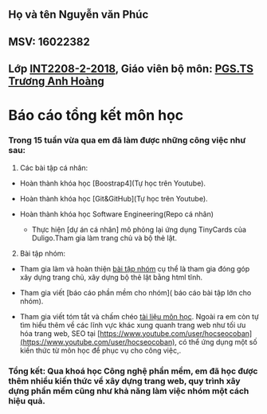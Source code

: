 ﻿## Họ và tên Nguyễn văn Phúc

## MSV: 16022382

## Lớp [INT2208-2-2018](https://github.com/truonganhhoang/INT2208-2-2018), Giáo viên bộ môn: [PGS.TS Trương Anh Hoàng](http://www.uet.vnu.edu.vn/~hoangta/)

# Báo cáo tổng kết môn học

### Trong 15 tuần vừa qua em đã làm được những công việc như sau:

1. Các bài tập cá nhân:

 - Hoàn thành khóa học [Boostrap4](Tự học trên Youtube).

 - Hoàn thành khóa học [Git&amp;GitHub](Tự học trên Youtube).

 - Hoàn thành khóa học Software Engineering(Repo cá nhân)

   - Thực hiện [dự án cá nhân] mô phỏng lại ứng dụng TinyCards của Duligo.Tham gia làm trang chủ và bộ thẻ lật.

2. Bài tập nhóm:

 - Tham gia làm và hoàn thiện [bài tập nhóm](https://github.com/truonganhhoang/INT2208-2-2018/tree/master/nhom-goodApp) cụ thể là tham gia đóng góp xây dựng trang chủ, xây dựng bộ thẻ lật bằng html tĩnh.

 - Tham gia viết [báo cáo phần mềm cho nhóm]( báo cáo bài tập lớn cho nhóm).

 - Tham gia viết tóm tắt và chấm chéo [tài liệu môn học]( [https://docs.google.com/document/d/1a4i\_31R8WBUAnF91syr1FwBpKoAiTY6rEJt1xWjb74M/edit#](https://docs.google.com/document/d/1a4i_31R8WBUAnF91syr1FwBpKoAiTY6rEJt1xWjb74M/edit#)).
Ngoài ra em còn tự tìm hiểu thêm về các lĩnh vực khác xung quanh trang web như tối ưu hóa trang web, SEO  tại [https://www.youtube.com/user/hocseocoban](https://www.youtube.com/user/hocseocoban), có thể ứng dụng một số kiến thức từ môn học để phục vụ cho công việc,.

### Tổng kết: Qua khoá học Công nghệ phần mềm, em đã học được thêm nhiều kiến thức về xây dựng trang web, quy trình xây dựng phần mềm cũng như khả năng làm việc nhóm một cách hiệu quả.